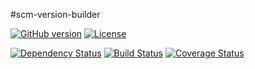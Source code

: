 #scm-version-builder

[![GitHub version](https://badge.fury.io/gh/moleksyuk%2Fscm-version-builder.svg)](http://badge.fury.io/gh/moleksyuk%2Fscm-version-builder)
[![License](http://img.shields.io/:license-mit-blue.svg)](http://doge.mit-license.org)

[![Dependency Status](https://www.versioneye.com/user/projects/54aab36365ff617dbc000001/badge.svg?style=flat)](https://www.versioneye.com/user/projects/54aab36365ff617dbc000001)
[![Build Status](https://travis-ci.org/moleksyuk/scm-version-builder.svg?branch=master)](https://travis-ci.org/moleksyuk/scm-version-builder)
[![Coverage Status](https://img.shields.io/coveralls/moleksyuk/scm-version-builder.svg)](https://coveralls.io/r/moleksyuk/scm-version-builder?branch=master)

